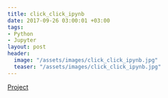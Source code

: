 ```yaml
---
title: click_click_ipynb
date: 2017-09-26 03:00:01 +03:00
tags:
- Python
- Jupyter
layout: post
header:
  image: "/assets/images/click_click_ipynb.jpg"
  teaser: "/assets/images/click_click_ipynb.jpg"
---
```


[Project](https://github.com/akarazeev/click_click_ipynb)
